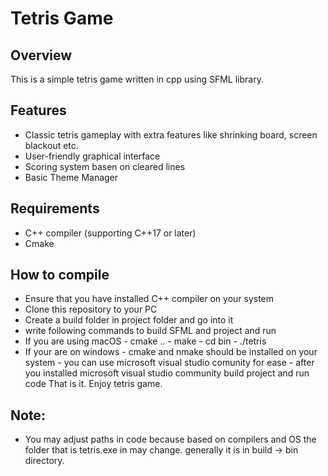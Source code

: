 # Tetris Game

## Overview
This is a simple tetris game written in cpp using SFML library.

## Features
- Classic tetris gameplay with extra features like shrinking board, screen blackout etc.
- User-friendly graphical interface
- Scoring system basen on cleared lines
- Basic Theme Manager

## Requirements
- C++ compiler (supporting C++17 or later)
- Cmake 

## How to compile 
- Ensure that you have installed C++ compiler on your system
- Clone this repository to your PC
- Create a build folder in project folder and go into it
- write following commands to build SFML and project and run
- If you are using macOS
      - cmake ..
      - make
      - cd bin
      - ./tetris
- If your are on windows
      - cmake and nmake should be installed on your system
      - you can use microsoft visual studio comunity for ease
      - after you installed microsoft visual studio community build project and run code
That is it. Enjoy tetris game.

## Note:
  - You may adjust paths in code because based on compilers and OS the folder that is tetris.exe in may change. generally it is in build -> bin directory.
